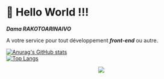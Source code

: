 #                                                                <div text>👋 Hello World !!!</center>
 ***<p color="blue">Dama RAKOTOARINAIVO</p>*** A votre service pour tout développement ***front-end*** ou autre.
 
[![Anurag's GitHub stats](https://github-readme-stats.vercel.app/api?username=amada10&show_icons=true&theme=algolia&include_all_commits=true&custom_title=Statistique)](https://github.com/anuraghazra/github-readme-stats)<br />
[![Top Langs](https://github-readme-stats.vercel.app/api/top-langs/?username=amada10&theme=solarized-dark&custom_title=Language)](https://github.com/anuraghazra/github-readme-stats)<br />
<div>
  <p align="center">
    <img src="https://github-readme-streak-stats.herokuapp.com/?user=amada10&theme=blue-green&fire=red&ring=red&date_format=j/n/Y)](https://git.io/streak-stats" /> <br/><br/>
  </p>
</div>
